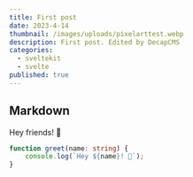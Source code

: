 ```yaml
---
title: First post
date: 2023-4-14
thumbnail: /images/uploads/pixelarttest.webp
description: First post. Edited by DecapCMS
categories:
  - sveltekit
  - svelte
published: true
---
```


## Markdown

Hey friends! 👋

```typescript
function greet(name: string) {
	console.log(`Hey ${name}! 👋`);
}
```
